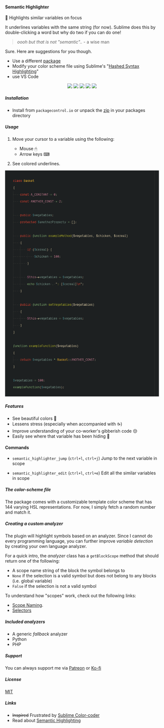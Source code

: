 #### Semantic Highlighter

🌈 Highlights similar variables on focus

It underlines variables with the same string (for now).
Sublime does this by double-clicking a word but why do two if you can do one!

> *oooh but that is not "semantic"..* - a wise man

Sure. Here are suggestions for you though.

- Use a different [package](https://github.com/vprimachenko/Sublime-Colorcoder)
- Modify your color scheme file using Sublime's "[Hashed Syntax Highlighting](https://www.sublimetext.com/docs/3/color_schemes.html#hashed_syntax_highlighting)"
- use VS Code

<p align="center">
<a href="https://www.sublimetext.com/">
    <img src="https://img.shields.io/badge/Made%20For-Sublime-ff9800?logo=sublime%20text" /></a>

<a href="https://packagecontrol.io/packages/Semantic%20Highlighter">
    <img src="https://img.shields.io/packagecontrol/dt/Semantic%20Highlighter" /></a>

<a href="https://github.com/kapitanluffy/sublime-semantic-highlighter/releases">
    <img src="https://img.shields.io/github/v/tag/kapitanluffy/sublime-semantic-highlighter?label=release" /></a>

<a href="https://patreon.com/kapitanluffy">
    <img src="https://img.shields.io/endpoint.svg?url=https%3A%2F%2Fshieldsio-patreon.herokuapp.com%2Fkapitanluffy" /></a>

<a href="https://ko-fi.com/kapitanluffy)">
    <img src="https://img.shields.io/badge/Ko--fi-Support-019cde?logo=ko-fi" /></a>
</p>

##### Installation

- Install from `packagecontrol.io` or unpack the [zip](https://github.com/kapitanluffy/sublime-semantic-highlighter/archive/master.zip) in your packages directory

##### Usage

1. Move your cursor to a variable using the following:

    - Mouse 🖱
    - Arrow keys ⌨

2. See colored underlines.

![Preview](preview.gif)

##### Features

- See beautiful colors 🌈
- Lessens stress (especially when accompanied with ☕)
- Improve understanding of your co-worker's gibberish code 😒
- Easily see where that variable has been hiding 👀

#### Commands

- `semantic_highlighter_jump` (`ctrl+l`, `ctrl+j`)
Jump to the next variable in scope

- `semantic_highlighter_edit` (`ctrl+l`, `ctrl+e`)
Edit all the similar variables in scope

##### The color-scheme file

The package comes with a customizable template color scheme that has 144 varying HSL representations.
For now, I simply fetch a random number and match it.

##### Creating a custom analyzer

The plugin will highlight symbols based on an analyzer. Since I cannot do every programming language,
you can further improve *variable detection* by creating your own language analyzer.

For a quick intro, the *analyzer* class has a `getBlockScope` method that should return one of the following:

- A scope name string of the block the symbol belongs to
- `None` if the selection is a valid symbol but does not belong to any blocks (i.e. global variable)
- `False` if the selection is not a valid symbol

To understand how "scopes" work, check out the following links:

- [Scope Naming](https://www.sublimetext.com/docs/3/scope_naming.html).
- [Selectors](https://www.sublimetext.com/docs/3/selectors.html)

##### Included analyzers

- A generic *fallback* analyzer
- Python
- PHP

##### Support

You can always support me via [Patreon](https://www.patreon.com/kapitanluffy) or [Ko-fi](https://www.ko-fi.com/kapitanluffy)

##### License

[MIT](LICENSE)

##### Links
- ~~Inspired~~ Frustrated by [Sublime Color-coder](https://github.com/vprimachenko/Sublime-Colorcoder)
- Read about [Semantic Highlighting](https://zwabel.wordpress.com/2009/01/08/c-ide-evolution-from-syntax-highlighting-to-semantic-highlighting/)
